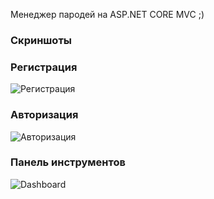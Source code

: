 Менеджер пародей на ASP.NET CORE MVC ;)
### Скриншоты

### Регистрация
![Регистрация](screenshots/Register.PNG)

### Авторизация
![Авторизация](screenshots/Login.PNG)

### Панель инструментов
![Dashboard](screenshots/DashBoard.PNG)
